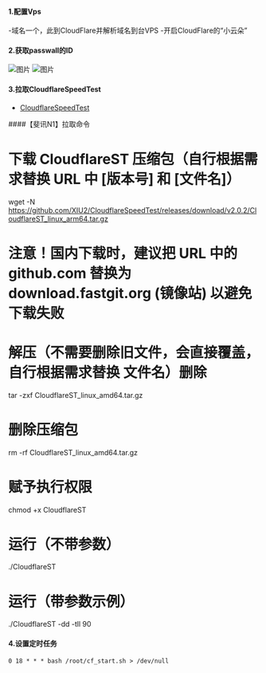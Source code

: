 ####  1.配置Vps
-域名一个，此到CloudFlare并解析域名到台VPS
-开启CloudFlare的“小云朵”

####  2.获取passwall的ID
![图片](https://cdn.jsdelivr.net/gh/daimafengzi/daimafengzi@0379773bce2701b72624801c680c6c1508fc1afc/2022/01/04/06eb48780a1e0ed598958f047e658774.png)
![图片](https://cdn.jsdelivr.net/gh/daimafengzi/daimafengzi@d1b92646bd8983630bc2c86f6ebe1454fb2ba135/2022/01/04/52011f3b63e6beb7f1210de61f29a9f1.png)


####  3.拉取CloudflareSpeedTest
 - [ CloudflareSpeedTest ](https://github.com/XIU2/CloudflareSpeedTest)

####【斐讯N1】拉取命令
# 下载 CloudflareST 压缩包（自行根据需求替换 URL 中 [版本号] 和 [文件名]）
wget -N https://github.com/XIU2/CloudflareSpeedTest/releases/download/v2.0.2/CloudflareST_linux_arm64.tar.gz
# 注意！国内下载时，建议把 URL 中的 github.com 替换为 download.fastgit.org (镜像站) 以避免下载失败

# 解压（不需要删除旧文件，会直接覆盖，自行根据需求替换 文件名）删除
tar -zxf CloudflareST_linux_amd64.tar.gz

# 删除压缩包
rm -rf CloudflareST_linux_amd64.tar.gz

# 赋予执行权限
chmod +x CloudflareST

# 运行（不带参数）
./CloudflareST

# 运行（带参数示例）
./CloudflareST -dd -tll 90

####  4.设置定时任务
`0 18 * * * bash /root/cf_start.sh > /dev/null`
